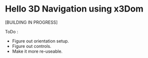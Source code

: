 # Hello 3D Navigation using x3Dom

[BUILDING IN PROGRESS]

ToDo :
* Figure out orientation setup.
* Figure out controls.
* Make it more re-useable.